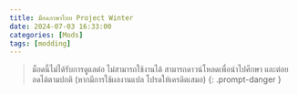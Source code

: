 ```yaml
---
title: ม็อดภาษาไทย Project Winter
date: 2024-07-03 16:33:00
categories: [Mods]
tags: [modding]
---
```


> ม็อดนี้ไม่ได้รับการดูแลต่อ ไม่สามารถใช้งานได้ สามารถดาวน์โหลดเพื่อนำไปศึกษา และต่อยอดได้ตามปกติ (หากมีการใช้ผลงานแปล โปรดให้เครดิตเสมอ)
{: .prompt-danger }